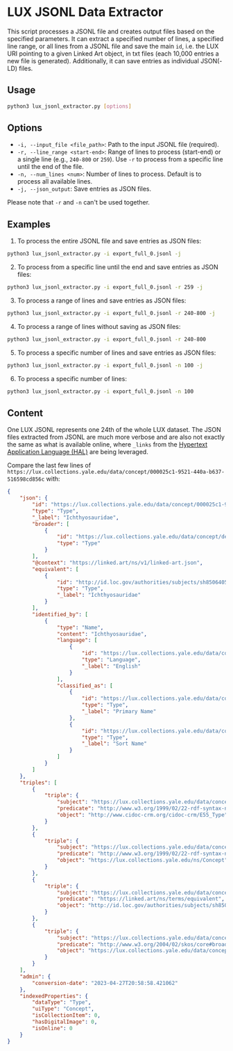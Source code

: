 # LUX JSONL Data Extractor

This script processes a JSONL file and creates output files based on the specified parameters. It can extract a specified number of lines, a specified line range, or all lines from a JSONL file and save the main `id`, i.e. the LUX URI pointing to a given Linked Art object, in txt files (each 10,000 entries a new file is generated). Additionally, it can save entries as individual JSON(-LD) files.

## Usage

```bash
python3 lux_jsonl_extractor.py [options]
```

## Options

- `-i, --input_file <file_path>`: Path to the input JSONL file (required).
- `-r, --line_range <start-end>`: Range of lines to process (start-end) or a single line (e.g., `240-800` or `259`). Use `-r` to process from a specific line until the end of the file.
- `-n, --num_lines <num>`: Number of lines to process. Default is to process all available lines.
- `-j, --json_output`: Save entries as JSON files.

Please note that `-r` and `-n` can't be used together.

## Examples

1. To process the entire JSONL file and save entries as JSON files:

```bash
python3 lux_jsonl_extractor.py -i export_full_0.jsonl -j
```

2. To process from a specific line until the end and save entries as JSON files:

```bash
python3 lux_jsonl_extractor.py -i export_full_0.jsonl -r 259 -j
```

3. To process a range of lines and save entries as JSON files:

```bash
python3 lux_jsonl_extractor.py -i export_full_0.jsonl -r 240-800 -j
```

4. To process a range of lines without saving as JSON files:

```bash
python3 lux_jsonl_extractor.py -i export_full_0.jsonl -r 240-800
```

5. To process a specific number of lines and save entries as JSON files:

```bash
python3 lux_jsonl_extractor.py -i export_full_0.jsonl -n 100 -j
```

6. To process a specific number of lines:

```bash
python3 lux_jsonl_extractor.py -i export_full_0.jsonl -n 100
```

## Content

One LUX JSONL represents one 24th of the whole LUX dataset. The JSON files extracted from JSONL are much more verbose and are also not exactly the same as what is available online, where `_links` from the [Hypertext Application Language (HAL)](https://datatracker.ietf.org/doc/draft-kelly-json-hal/10/) are being leveraged.

Compare the last few lines of  `https://lux.collections.yale.edu/data/concept/000025c1-9521-440a-b637-516598cd856c` with: 

```json
{
    "json": {
        "id": "https://lux.collections.yale.edu/data/concept/000025c1-9521-440a-b637-516598cd856c",
        "type": "Type",
        "_label": "Ichthyosauridae",
        "broader": [
            {
                "id": "https://lux.collections.yale.edu/data/concept/de045f98-864b-4814-8baa-10fab96cf58a",
                "type": "Type"
            }
        ],
        "@context": "https://linked.art/ns/v1/linked-art.json",
        "equivalent": [
            {
                "id": "http://id.loc.gov/authorities/subjects/sh85064057",
                "type": "Type",
                "_label": "Ichthyosauridae"
            }
        ],
        "identified_by": [
            {
                "type": "Name",
                "content": "Ichthyosauridae",
                "language": [
                    {
                        "id": "https://lux.collections.yale.edu/data/concept/1fda962d-1edc-4fd7-bfa9-0c10e3153449",
                        "type": "Language",
                        "_label": "English"
                    }
                ],
                "classified_as": [
                    {
                        "id": "https://lux.collections.yale.edu/data/concept/f7ef5bb4-e7fb-443d-9c6b-371a23e717ec",
                        "type": "Type",
                        "_label": "Primary Name"
                    },
                    {
                        "id": "https://lux.collections.yale.edu/data/concept/31497b4e-24ad-47fe-88ad-af2007d7fb5a",
                        "type": "Type",
                        "_label": "Sort Name"
                    }
                ]
            }
        ]
    },
    "triples": [
        {
            "triple": {
                "subject": "https://lux.collections.yale.edu/data/concept/000025c1-9521-440a-b637-516598cd856c",
                "predicate": "http://www.w3.org/1999/02/22-rdf-syntax-ns#type",
                "object": "http://www.cidoc-crm.org/cidoc-crm/E55_Type"
            }
        },
        {
            "triple": {
                "subject": "https://lux.collections.yale.edu/data/concept/000025c1-9521-440a-b637-516598cd856c",
                "predicate": "http://www.w3.org/1999/02/22-rdf-syntax-ns#type",
                "object": "https://lux.collections.yale.edu/ns/Concept"
            }
        },
        {
            "triple": {
                "subject": "https://lux.collections.yale.edu/data/concept/000025c1-9521-440a-b637-516598cd856c",
                "predicate": "https://linked.art/ns/terms/equivalent",
                "object": "http://id.loc.gov/authorities/subjects/sh85064057"
            }
        },
        {
            "triple": {
                "subject": "https://lux.collections.yale.edu/data/concept/000025c1-9521-440a-b637-516598cd856c",
                "predicate": "http://www.w3.org/2004/02/skos/core#broader",
                "object": "https://lux.collections.yale.edu/data/concept/de045f98-864b-4814-8baa-10fab96cf58a"
            }
        }
    ],
    "admin": {
        "conversion-date": "2023-04-27T20:58:58.421062"
    },
    "indexedProperties": {
        "dataType": "Type",
        "uiType": "Concept",
        "isCollectionItem": 0,
        "hasDigitalImage": 0,
        "isOnline": 0
    }
}
```





